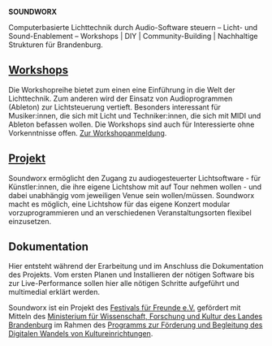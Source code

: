 **SOUNDWORX**

Computerbasierte Lichttechnik durch Audio-Software steuern – Licht- und Sound-Enablement – Workshops | DIY | Community-Building | Nachhaltige Strukturen für Brandenburg.

## [Workshops](https://soundworx.org/workshops)

Die Workshopreihe bietet zum einen eine Einführung in die Welt der Lichttechnik. Zum anderen wird der Einsatz von Audioprogrammen (Ableton) zur Lichtsteuerung vertieft. Besonders interessant für Musiker:innen, die sich mit Licht und Techniker:innen, die sich mit MIDI und Ableton befassen wollen. Die Workshops sind auch für Interessierte ohne Vorkenntnisse offen. [Zur Workshopanmeldung](/register).

## [Projekt](https://soundworx.org/project)

Soundworx ermöglicht den Zugang zu audiogesteuerter Lichtsoftware - für Künstler:innen, die ihre eigene Lichtshow mit auf Tour nehmen wollen - und dabei unabhängig vom jeweiligen Venue sein wollen/müssen. Soundworx macht es möglich, eine Lichtshow für das eigene Konzert modular vorzuprogrammieren und an verschiedenen Veranstaltungsorten flexibel einzusetzen.

## Dokumentation
Hier entsteht während der Erarbeitung und im Anschluss die Dokumentation des Projekts. Vom ersten Planen und Installieren der nötigen Software bis zur Live-Performance sollen hier alle nötigen Schritte aufgeführt und multimedial erklärt werden.

Soundworx ist ein Projekt des [Festivals für Freunde e.V.](http://www.festivalfuerfreunde.de/) gefördert mit Mitteln des [Ministerium für Wissenschaft, Forschung und Kultur des Landes Brandenburg](https://mwfk.brandenburg.de/mwfk/de/) im Rahmen des [Programms zur Förderung und Begleitung des Digitalen Wandels von Kultureinrichtungen](https://mwfk.brandenburg.de/mwfk/de/kultur/digitalisierung-in-der-kultur/).
